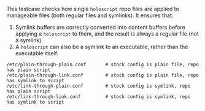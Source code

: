 This testcase checks how single `holoscript` repo files are applied to
manageable files (both regular files and symlinks). It ensures that:

1. Symlink buffers are correctly converted into content buffers before applying
   a `holoscript` to them, and the result is always a regular file (not a symlink).
2. A `holoscript` can also be a symlink to an executable, rather than the
   executable itself.

```
/etc/plain-through-plain.conf       # stock config is plain file, repo has plain script
/etc/plain-through-link.conf        # stock config is plain file, repo has symlink to script
/etc/link-through-plain.conf        # stock config is symlink, repo has plain script
/etc/link-through-link.conf         # stock config is symlink, repo has symlink to script
```
